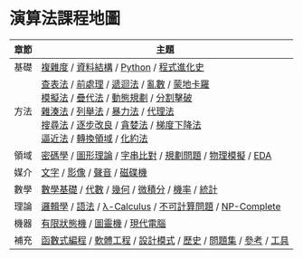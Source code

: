 # 演算法課程地圖

章節       | 主題
-----------|--------------------
基礎 | [複雜度](00a-complexity) / [資料結構](00b-dataStructure) / [Python](00c-python) / [程式進化史](00d-coding)
方法 | [查表法](01-tableLookup) / [前處理](13a-preprocess) / [遞迴法](18a-recursive) / [亂數](02a-random) / [蒙地卡羅](03-monteCarlo) <br/> [模擬法](15a-simulate) / [疊代法](04a-iterative) / [動態規劃](05-dynamicProgramming) / [分割擊破](06-divideConquer) <br/> [雜湊法](07-hashing) / [列舉法](08a-enumerate) / [暴力法](08b-bruteForce) / [代理法](16a-delegate) <br/> [搜尋法](11b-search) / [逐步改良](10a-improve) / [貪婪法](10b-greedy) / [梯度下降法](10c-gradient) <br/>  [逼近法](12a-approximate) / [轉換領域](12c-transform) / [化約法](16c-reduction)
領域 | [密碼學](09-cryptography) / [圖形理論](11a-graph) / [字串比對](13-string) / [規劃問題](16b-programming) / [物理模擬](15b-physics) / [EDA](15c-eda)
媒介 | [文字](13b-text) / [影像](13c-image) / [聲音](13d-voice) / [磁碟機](13e-disk)
數學 | [數學基礎](00e-math) / [代數](04a-algebra) / [幾何](14-geometry)  / [微積分](12b-calculus) / [機率](02b-probability) / [統計](02c-statistics) 
理論 | [邏輯學](17a-logic) / [語法](17b-grammar) / [λ-Calculus](18c-lambdaCalculus) / [不可計算問題](18-unsolvable) / [NP-Complete](17-npcomplete)
機器 | [有限狀態機](17c-machine/01-finiteStateMachine) / [圖靈機](17c-machine/02-turingMachine) / [現代電腦](17c-machine/03-computer)
補充 | [函數式編程](18b-functional) / [軟體工程](A1-softwareEngineering) / [設計模式](A5-pattern) / [歷史](A3-history) / [問題集](A2-QA) / [參考](A4-reference) / [工具](A6-tool)

